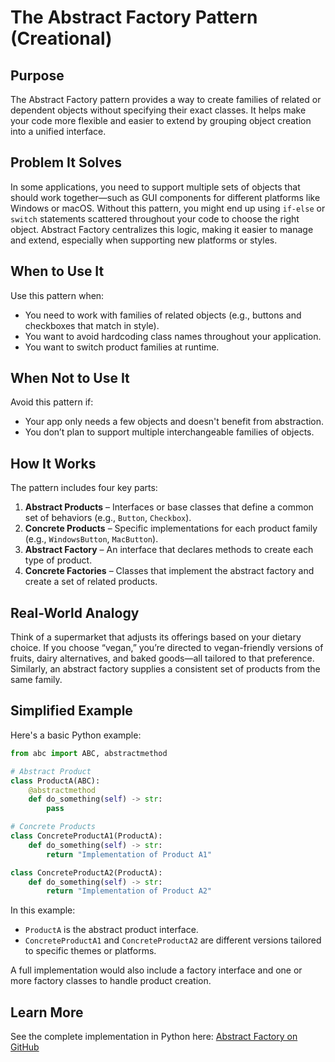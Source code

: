 # The Abstract Factory Pattern (Creational)

## Purpose

The Abstract Factory pattern provides a way to create families of related or dependent objects without specifying their exact classes. It helps make your code more flexible and easier to extend by grouping object creation into a unified interface.

## Problem It Solves

In some applications, you need to support multiple sets of objects that should work together—such as GUI components for different platforms like Windows or macOS. Without this pattern, you might end up using `if-else` or `switch` statements scattered throughout your code to choose the right object. Abstract Factory centralizes this logic, making it easier to manage and extend, especially when supporting new platforms or styles.

## When to Use It

Use this pattern when:

* You need to work with families of related objects (e.g., buttons and checkboxes that match in style).
* You want to avoid hardcoding class names throughout your application.
* You want to switch product families at runtime.

## When Not to Use It

Avoid this pattern if:

* Your app only needs a few objects and doesn't benefit from abstraction.
* You don’t plan to support multiple interchangeable families of objects.

## How It Works

The pattern includes four key parts:

1. **Abstract Products** – Interfaces or base classes that define a common set of behaviors (e.g., `Button`, `Checkbox`).
2. **Concrete Products** – Specific implementations for each product family (e.g., `WindowsButton`, `MacButton`).
3. **Abstract Factory** – An interface that declares methods to create each type of product.
4. **Concrete Factories** – Classes that implement the abstract factory and create a set of related products.

## Real-World Analogy

Think of a supermarket that adjusts its offerings based on your dietary choice. If you choose “vegan,” you’re directed to vegan-friendly versions of fruits, dairy alternatives, and baked goods—all tailored to that preference. Similarly, an abstract factory supplies a consistent set of products from the same family.

## Simplified Example

Here's a basic Python example:

```python
from abc import ABC, abstractmethod

# Abstract Product
class ProductA(ABC):
    @abstractmethod
    def do_something(self) -> str:
        pass

# Concrete Products
class ConcreteProductA1(ProductA):
    def do_something(self) -> str:
        return "Implementation of Product A1"

class ConcreteProductA2(ProductA):
    def do_something(self) -> str:
        return "Implementation of Product A2"
```

In this example:

* `ProductA` is the abstract product interface.
* `ConcreteProductA1` and `ConcreteProductA2` are different versions tailored to specific themes or platforms.

A full implementation would also include a factory interface and one or more factory classes to handle product creation.

## Learn More

See the complete implementation in Python here:
[Abstract Factory on GitHub](https://github.com/taggedzi/python-design-pattern-rag/blob/main/patterns/creational/abstract_factory.py)
